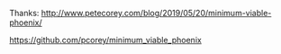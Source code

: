 Thanks:
http://www.petecorey.com/blog/2019/05/20/minimum-viable-phoenix/

https://github.com/pcorey/minimum_viable_phoenix
